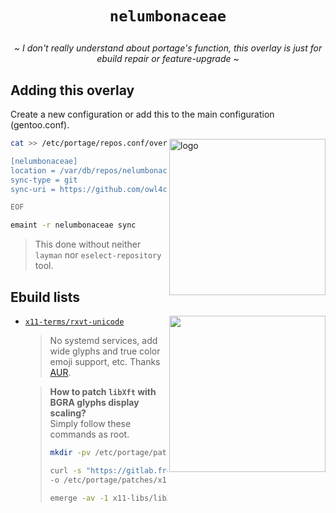 # <p align="center">`nelumbonaceae`</p>

<p align="center"><i>~ I don't really understand about portage's function, this overlay is just for ebuild repair or feature-upgrade ~</i></p>

## Adding this overlay <img alt="" align="right" src="https://badges.pufler.dev/visits/owl4ce/nelumbonaceae?style=flat-square&label=&color=000000&logo=GitHub&logoColor=white&labelColor=373e4d"/>

Create a new configuration or add this to the main configuration (gentoo.conf).

<a href="#adding-this-overlay-"><img alt="logo" align="right" width="250px" src="https://repository-images.githubusercontent.com/384169861/e8405080-e0ba-11eb-9ff2-744e4ee2e2e2"/></a>
```sh
cat >> /etc/portage/repos.conf/overlay.conf << "EOF"

[nelumbonaceae]
location = /var/db/repos/nelumbonaceae
sync-type = git
sync-uri = https://github.com/owl4ce/nelumbonaceae.git

EOF
```
```sh
emaint -r nelumbonaceae sync
```
> This done without neither `layman` nor `eselect-repository` tool. 

## Ebuild lists
<img alt="" align="right" width="250px"  src="https://i.ibb.co/X8QNrkW/2021-07-09-154736-546x286-scrot.png"/> 

* [`x11-terms/rxvt-unicode`](./x11-terms/rxvt-unicode/)

   > No systemd services, add wide glyphs and true color emoji support, etc. Thanks [AUR](https://aur.archlinux.org/packages/rxvt-unicode-truecolor-wide-glyphs/).
   
   > **How to patch `libXft` with BGRA glyphs display scaling?**  
   > Simply follow these commands as root.
   > ```bash
   > mkdir -pv /etc/portage/patches/x11-libs/libXft
   > 
   > curl -s "https://gitlab.freedesktop.org/xorg/lib/libxft/-/commit/7808631e7a9a605d5fe7a1077129c658d9ec47fc.diff" \
   > -o /etc/portage/patches/x11-libs/libXft/bgra.patch
   >
   > emerge -av -1 x11-libs/libXft
   > ```
